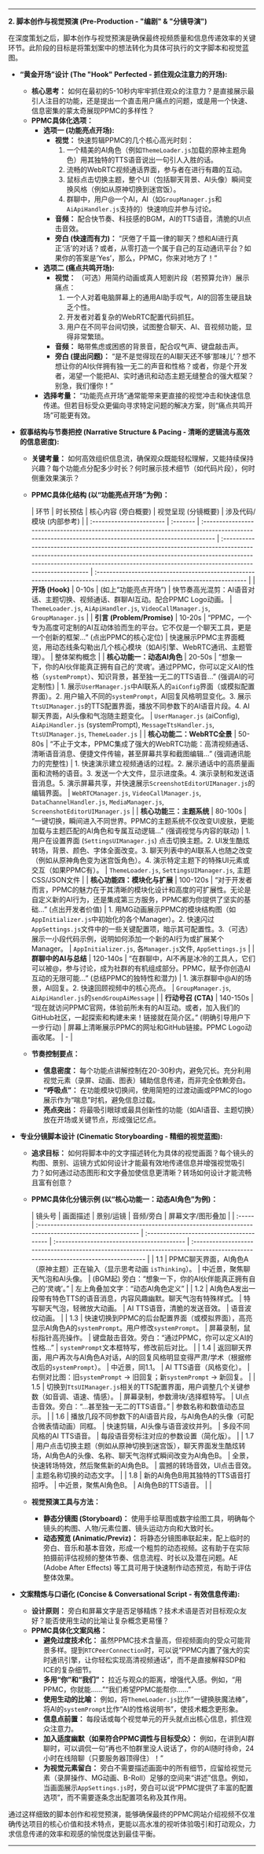 ---

**2. 脚本创作与视觉预演 (Pre-Production - "编剧" & "分镜导演")**

在深度策划之后，脚本创作与视觉预演是确保最终视频质量和信息传递效率的关键环节。此阶段的目标是将策划案中的想法转化为具体可执行的文字脚本和视觉蓝图。

*   **“黄金开场”设计 (The "Hook" Perfected - 抓住观众注意力的开场):**
    *   **核心思考：** 如何在最初的5-10秒内牢牢抓住观众的注意力？是直接展示最引人注目的功能，还是提出一个直击用户痛点的问题，或是用一个快速、信息密集的蒙太奇展现PPMC的多样性？
    *   **PPMC具体化选项：**
        *   **选项一 (功能亮点开场):**
            *   **视觉：** 快速剪辑PPMC的几个核心高光时刻：
                1.  一个精美的AI角色（例如`ThemeLoader.js`加载的原神主题角色）用其独特的TTS语音说出一句引人入胜的话。
                2.  流畅的WebRTC视频通话界面，参与者在进行有趣的互动。
                3.  鼠标点击切换主题，整个UI（包括聊天背景、AI头像）瞬间变换风格（例如从原神切换到迷宫饭）。
                4.  群聊中，用户@一个AI，AI（如`GroupManager.js`和`AiApiHandler.js`支持的）快速响应并参与讨论。
            *   **音频：** 配合快节奏、科技感的BGM，AI的TTS语音，清脆的UI点击音效。
            *   **旁白 (快速而有力)：** “厌倦了千篇一律的聊天？想和AI进行真正‘活’的对话？或者，从零打造一个属于自己的互动通讯平台？如果你的答案是‘Yes’，那么，PPMC，你来对地方了！”
        *   **选项二 (痛点共鸣开场):**
            *   **视觉：** （可选）用简约动画或真人短剧片段（若预算允许）展示痛点：
                1.  一个人对着电脑屏幕上的通用AI助手叹气，AI的回答生硬且缺乏个性。
                2.  开发者对着复杂的WebRTC配置代码抓狂。
                3.  用户在不同平台间切换，试图整合聊天、AI、音视频功能，显得非常繁琐。
            *   **音频：** 略带焦虑或困惑的背景音，配合叹气声、键盘敲击声。
            *   **旁白 (提出问题)：** “是不是觉得现在的AI聊天还不够‘那味儿’？想不想让你的AI伙伴拥有独一无二的声音和性格？或者，你是个开发者，渴望一个能把AI、实时通讯和动态主题无缝整合的强大框架？别急，我们懂你！”
        *   **选择考量：** “功能亮点开场”通常能带来更直接的视觉冲击和快速信息传递。但若目标受众更偏向寻求特定问题的解决方案，则“痛点共鸣开场”可能更有效。

*   **叙事结构与节奏把控 (Narrative Structure & Pacing - 清晰的逻辑流与高效的信息密度):**
    *   **关键考量：** 如何高效组织信息流，确保观众既能轻松理解，又能持续保持兴趣？每个功能点分配多少时长？何时展示技术细节（如代码片段），何时侧重效果演示？
    *   **PPMC具体化结构 (以“功能亮点开场”为例)：**

        | 环节                     | 时长预估 | 核心内容 (旁白概要)                                                                                                                               | 视觉呈现 (分镜概要)                                                                                                                                                                                                                            | 涉及代码/模块 (内部参考)                                                                                                |
                | :----------------------- | :------- | :------------------------------------------------------------------------------------------------------------------------------------------------ | :---------------------------------------------------------------------------------------------------------------------------------------------------------------------------------------------------------------------------------------------- | :---------------------------------------------------------------------------------------------------------------------- |
        | **开场 (Hook)**          | 0-10s    | (如上“功能亮点开场”)                                                                                                                              | 快节奏高光混剪：AI语音对话、主题切换、视频通话、群聊AI互动。配合PPMC Logo动画。                                                                                                                                                                | `ThemeLoader.js`, `AiApiHandler.js`, `VideoCallManager.js`, `GroupManager.js`                                             |
        | **引言 (Problem/Promise)** | 10-20s   | “PPMC，一个专为高度可定制的AI互动体验而生的平台。它不仅是一个聊天工具，更是一个创新的框架…” (点出PPMC的核心定位)                                           | 快速展示PPMC主界面概览，用动态线条勾勒出几个核心模块（如AI引擎、WebRTC通讯、主题管理）。                                                                                                                                                        | 整体架构概念                                                                                                            |
        | **核心功能一：动态AI角色** | 20-50s   | “想象一下，你的AI伙伴能真正拥有自己的‘灵魂’。通过PPMC，你可以定义AI的性格（`systemPrompt`）、知识背景，甚至独一无二的TTS语音…” (强调AI的可定制性)           | 1. 展示`UserManager.js`中AI联系人的`aiConfig`界面（或模拟配置界面）。2. 用户输入不同的`systemPrompt`，AI回复风格明显变化。3. 展示`TtsUIManager.js`的TTS配置界面，播放不同参数下的AI语音片段。4. AI聊天界面，AI头像和气泡随主题变化。 | `UserManager.js` (aiConfig), `AiApiHandler.js` (systemPrompt), `MessageTtsHandler.js`, `TtsUIManager.js`, `ThemeLoader.js` |
        | **核心功能二：WebRTC全景**  | 50-80s   | “不止于文本，PPMC集成了强大的WebRTC功能：高清视频通话、清晰语音消息、便捷文件传输，甚至屏幕共享和截图编辑…” (强调通讯能力的完整性)                               | 1. 快速演示建立视频通话的过程。2. 展示通话中的高质量画面和流畅的语音。3. 发送一个大文件，显示进度条。4. 演示录制和发送语音消息。5. 演示屏幕共享，并快速展示`ScreenshotEditorUIManager.js`的编辑界面。                        | `WebRTCManager.js`, `VideoCallManager.js`, `DataChannelHandler.js`, `MediaManager.js`, `ScreenshotEditorUIManager.js`     |
        | **核心功能三：主题系统**   | 80-100s  | “一键切换，瞬间进入不同世界。PPMC的主题系统不仅改变UI皮肤，更能加载与主题匹配的AI角色和专属互动逻辑…” (强调视觉与内容的联动)                                   | 1. 用户在设置界面 (`SettingsUIManager.js`) 点击切换主题。2. UI发生酷炫转场，背景、颜色、字体全面改变。3. 聊天列表中的AI联系人也随之改变（例如从原神角色变为迷宫饭角色）。4. 演示特定主题下的特殊UI元素或交互（如果PPMC有）。        | `ThemeLoader.js`, `SettingsUIManager.js`, 主题CSS/JSON文件                                                                |
        | **核心功能四：模块化与扩展** | 100-120s | “对于开发者而言，PPMC的魅力在于其清晰的模块化设计和高度的可扩展性。无论是自定义新的AI行为，还是集成第三方服务，PPMC都为你提供了坚实的基础…” (点出开发者价值) | 1. 用MG动画展示PPMC的模块结构图（如`AppInitializer.js`中初始化的各个Manager）。2. 快速闪过`AppSettings.js`文件中的一些关键配置项，暗示其可配置性。3.（可选）展示一小段代码示例，说明如何添加一个新的AI行为或扩展某个Manager。       | `AppInitializer.js`, 各`Manager.js`文件, `AppSettings.js`                                                                      |
        | **群聊中的AI与总结**      | 120-140s | “在群聊中，AI不再是冰冷的工具人，它们可以被@，参与讨论，成为社群的有机组成部分。PPMC，赋予你创造AI互动的无限可能…” (总结PPMC的独特性和潜力)                  | 1. 演示群聊中@AI的场景，AI回复。2. 快速回顾视频中的核心亮点。                                                                                                                                                              | `GroupManager.js`, `AiApiHandler.js`的`sendGroupAiMessage`                                                                  |
        | **行动号召 (CTA)**       | 140-150s | “现在就访问PPMC官网，体验前所未有的AI互动。或者，加入我们的GitHub社区，一起探索和构建未来！链接就在简介区。” (明确引导用户下一步行动)                            | 屏幕上清晰展示PPMC的网址和GitHub链接。PPMC Logo动画收尾。                                                                                                                                                                   | -                                                                                                                       |

    *   **节奏控制要点：**
        *   **信息密度：** 每个功能点讲解控制在20-30秒内，避免冗长。充分利用视觉元素（录屏、动画、图表）辅助信息传递，而非完全依赖旁白。
        *   **“呼吸点”：** 在功能模块切换间，使用简短的过渡动画或PPMC的logo展示作为“喘息”时机，避免信息过载。
        *   **亮点突出：** 将最吸引眼球或最具创新性的功能（如AI语音、主题切换）放在开场或关键节点，形成强记忆点。

*   **专业分镜脚本设计 (Cinematic Storyboarding - 精细的视觉蓝图):**
    *   **追求目标：** 如何将脚本中的文字描述转化为具体的视觉画面？每个镜头的构图、景别、运镜方式如何设计才能最有效地传递信息并增强视觉吸引力？如何通过动态图形和文字叠加使信息更清晰？转场如何设计才能流畅且富有创意？
    *   **PPMC具体化分镜示例 (以“核心功能一：动态AI角色”为例)：**

        | 镜头号 | 画面描述                                                                                                | 景别/运镜                                | 音频/旁白                                  | 屏幕文字/图形叠加                                                                                                              |
                | :----- | :------------------------------------------------------------------------------------------------------ | :--------------------------------------- | :----------------------------------------- | :----------------------------------------------------------------------------------------------------------------------------- |
        | 1.1    | PPMC聊天界面，AI角色A（原神主题）正在输入（显示思考动画 `isThinking`）。                                         | 中近景，聚焦聊天气泡和AI头像。             | (BGM起) 旁白：“想象一下，你的AI伙伴能真正拥有自己的‘灵魂’。” | 左上角叠加文字：“动态AI角色定义”                                                                                               |
        | 1.2    | AI角色A发出一段带有特色TTS的语音消息，内容风趣幽默。聊天气泡有特殊样式。                                             | 特写聊天气泡，轻微放大动画。                 | AI TTS语音，清脆的发送音效。                  | 语音波纹动画。                                                                                                                 |
        | 1.3    | 快速切换到PPMC的后台配置界面（或模拟界面），高亮显示AI角色A的`systemPrompt`。用户修改`systemPrompt`。             | 屏幕录制，鼠标指针高亮操作。                 | 键盘敲击音效。旁白：“通过PPMC，你可以定义AI的性格…” | `systemPrompt`文本框特写，修改前后对比。                                                                                         |
        | 1.4    | 返回聊天界面，用户再次与AI角色A对话，AI的回复风格明显变得严肃/学术（根据修改后的`systemPrompt`）。                     | 中近景，同1.1。                             | AI TTS语音（风格变化）。                     | 右侧对比图：旧`systemPrompt` -> 旧回复；新`systemPrompt` -> 新回复。                                                                |
        | 1.5    | 切换到`TtsUIManager.js`相关的TTS配置界面，用户调整几个关键参数（如音调、语速、情感）。                             | 屏幕录制，参数滑块/选择框特写。              | UI点击音效。旁白：“…甚至独一无二的TTS语音。”     | 参数名称和数值动态显示。                                                                                                       |
        | 1.6    | 播放几段不同参数下的AI语音片段，与AI角色A的头像（可配合微表情动画）同框。                                            | 快速剪辑，AI头像与语音波纹并列。           | 多段不同风格的AI TTS语音。                   | 每段语音旁标注对应的参数设置（简化版）。                                                                                             |
        | 1.7    | 用户点击切换主题（例如从原神切换到迷宫饭），聊天界面发生酷炫转场，AI角色A的头像、名称、聊天气泡样式瞬间改变为AI角色B。 | 全景，快速转场特效，然后聚焦新的AI角色B。 | 震撼的转场音效，UI点击音效。                 | 主题名称切换的动态文字。                                                                                                       |
        | 1.8    | 新的AI角色B用其独特的TTS语音打招呼。                                                                             | 中近景，聚焦AI角色B。                     | AI角色B的TTS语音。                           |                                                                                                                                |

    *   **视觉预演工具与方法：**
        *   **静态分镜图 (Storyboard)：** 使用手绘草图或数字绘图工具，明确每个镜头的构图、人物/元素位置、镜头运动方向和大致时长。
        *   **动态预览 (Animatic/Previz)：** 将静态分镜图串联起来，配上临时的旁白、音乐和基本音效，形成一个粗剪的动态视频。这有助于在实际拍摄前评估视频的整体节奏、信息流程、时长以及潜在问题。AE (Adobe After Effects) 等工具可用于快速制作动态预览，有助于评估整体效果。

*   **文案精炼与口语化 (Concise & Conversational Script - 有效信息传递):**
    *   **设计原则：** 旁白和屏幕文字是否足够精炼？技术术语是否对目标观众友好？能否使用生动的比喻让复杂概念更易懂？
    *   **PPMC具体化文案风格：**
        *   **避免过度技术化：** 虽然PPMC技术含量高，但视频面向的受众可能背景多样。提到`RTCPeerConnection`时，可以说“PPMC内置了强大的实时通讯引擎，让你轻松实现高清视频通话”，而不是直接解释SDP和ICE的复杂细节。
        *   **多用“你”和“我们”：** 拉近与观众的距离，增强代入感。例如，“用PPMC，你就能……”“我们希望PPMC能帮你……”
        *   **使用生动的比喻：** 例如，将`ThemeLoader.js`比作“一键换肤魔法棒”，将AI的`systemPrompt`比作“AI的性格说明书”，使技术概念更形象。
        *   **信息点前置：** 每段话或每个视觉单元的开头就点出核心信息，抓住观众注意力。
        *   **加入适度幽默（如果符合PPMC调性与目标受众）：** 例如，在讲到AI群聊时，可以调侃一句“再也不怕群里没人说话了，你的AI随时待命，24小时在线陪聊（只要服务器顶得住）！”
        *   **为视觉元素留白：** 旁白不需要描述画面中的所有细节，应留给视觉元素（录屏操作、MG动画、B-Roll）足够的空间来“讲述”信息。例如，当画面展示`AppSettings.js`时，旁白可以说“PPMC提供了丰富的配置选项”，而不需要逐条念出配置项名称及其作用。

通过这样细致的脚本创作和视觉预演，能够确保最终的PPMC网站介绍视频不仅准确传达项目的核心价值和技术特点，更能以高水准的视听体验吸引和打动观众，力求信息传递的效率和观感的愉悦度达到最佳平衡。

---